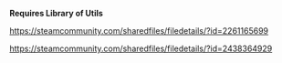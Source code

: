 **Requires Library of Utils**

https://steamcommunity.com/sharedfiles/filedetails/?id=2261165699

https://steamcommunity.com/sharedfiles/filedetails/?id=2438364929